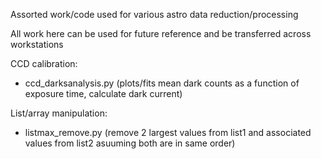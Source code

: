 Assorted work/code used for various astro data reduction/processing

All work here can be used for future reference and be transferred across workstations

CCD calibration:
- ccd_darksanalysis.py (plots/fits mean dark counts as a function of exposure time, calculate dark current)

List/array manipulation:
- listmax_remove.py (remove 2 largest values from list1 and associated values from list2 asuuming both are in same order)

